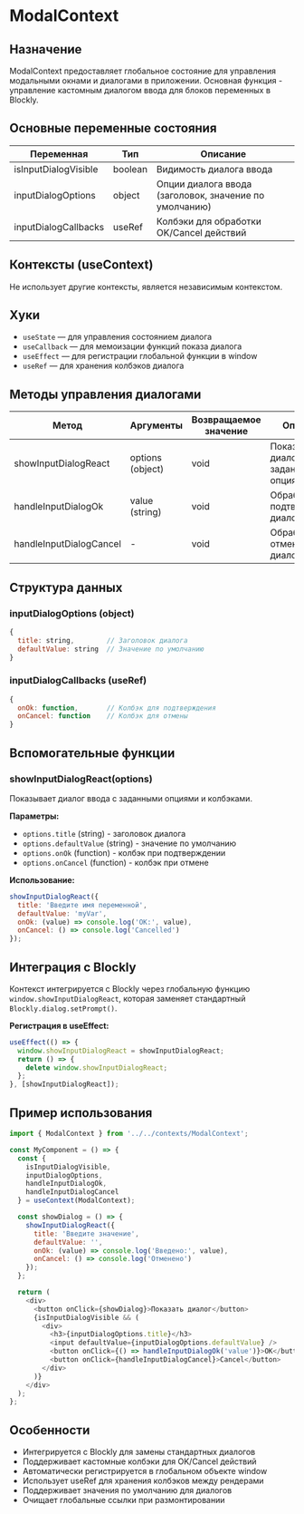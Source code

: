 # ModalContext

## Назначение
ModalContext предоставляет глобальное состояние для управления модальными окнами и диалогами в приложении. Основная функция - управление кастомным диалогом ввода для блоков переменных в Blockly.

## Основные переменные состояния

| Переменная         | Тип     | Описание                                                    |
|--------------------|---------|-------------------------------------------------------------|
| isInputDialogVisible | boolean | Видимость диалога ввода                                     |
| inputDialogOptions | object  | Опции диалога ввода (заголовок, значение по умолчанию)     |
| inputDialogCallbacks | useRef  | Колбэки для обработки OK/Cancel действий                    |

## Контексты (useContext)
Не использует другие контексты, является независимым контекстом.

## Хуки
- `useState` — для управления состоянием диалога
- `useCallback` — для мемоизации функций показа диалога
- `useEffect` — для регистрации глобальной функции в window
- `useRef` — для хранения колбэков диалога

## Методы управления диалогами

| Метод                    | Аргументы                    | Возвращаемое значение | Описание                                                    |
|--------------------------|------------------------------|----------------------|-------------------------------------------------------------|
| showInputDialogReact     | options (object)             | void                 | Показывает диалог ввода с заданными опциями                 |
| handleInputDialogOk      | value (string)               | void                 | Обрабатывает подтверждение диалога                          |
| handleInputDialogCancel  | -                            | void                 | Обрабатывает отмену диалога                                 |

## Структура данных

### inputDialogOptions (object)
```javascript
{
  title: string,        // Заголовок диалога
  defaultValue: string  // Значение по умолчанию
}
```

### inputDialogCallbacks (useRef)
```javascript
{
  onOk: function,       // Колбэк для подтверждения
  onCancel: function    // Колбэк для отмены
}
```

## Вспомогательные функции

### showInputDialogReact(options)
Показывает диалог ввода с заданными опциями и колбэками.

**Параметры:**
- `options.title` (string) - заголовок диалога
- `options.defaultValue` (string) - значение по умолчанию
- `options.onOk` (function) - колбэк при подтверждении
- `options.onCancel` (function) - колбэк при отмене

**Использование:**
```javascript
showInputDialogReact({
  title: 'Введите имя переменной',
  defaultValue: 'myVar',
  onOk: (value) => console.log('OK:', value),
  onCancel: () => console.log('Cancelled')
});
```

## Интеграция с Blockly

Контекст интегрируется с Blockly через глобальную функцию `window.showInputDialogReact`, которая заменяет стандартный `Blockly.dialog.setPrompt()`.

**Регистрация в useEffect:**
```javascript
useEffect(() => {
  window.showInputDialogReact = showInputDialogReact;
  return () => {
    delete window.showInputDialogReact;
  };
}, [showInputDialogReact]);
```

## Пример использования
```javascript
import { ModalContext } from '../../contexts/ModalContext';

const MyComponent = () => {
  const { 
    isInputDialogVisible, 
    inputDialogOptions, 
    handleInputDialogOk, 
    handleInputDialogCancel 
  } = useContext(ModalContext);

  const showDialog = () => {
    showInputDialogReact({
      title: 'Введите значение',
      defaultValue: '',
      onOk: (value) => console.log('Введено:', value),
      onCancel: () => console.log('Отменено')
    });
  };

  return (
    <div>
      <button onClick={showDialog}>Показать диалог</button>
      {isInputDialogVisible && (
        <div>
          <h3>{inputDialogOptions.title}</h3>
          <input defaultValue={inputDialogOptions.defaultValue} />
          <button onClick={() => handleInputDialogOk('value')}>OK</button>
          <button onClick={handleInputDialogCancel}>Cancel</button>
        </div>
      )}
    </div>
  );
};
```

## Особенности
- Интегрируется с Blockly для замены стандартных диалогов
- Поддерживает кастомные колбэки для OK/Cancel действий
- Автоматически регистрируется в глобальном объекте window
- Использует useRef для хранения колбэков между рендерами
- Поддерживает значения по умолчанию для диалогов
- Очищает глобальные ссылки при размонтировании 